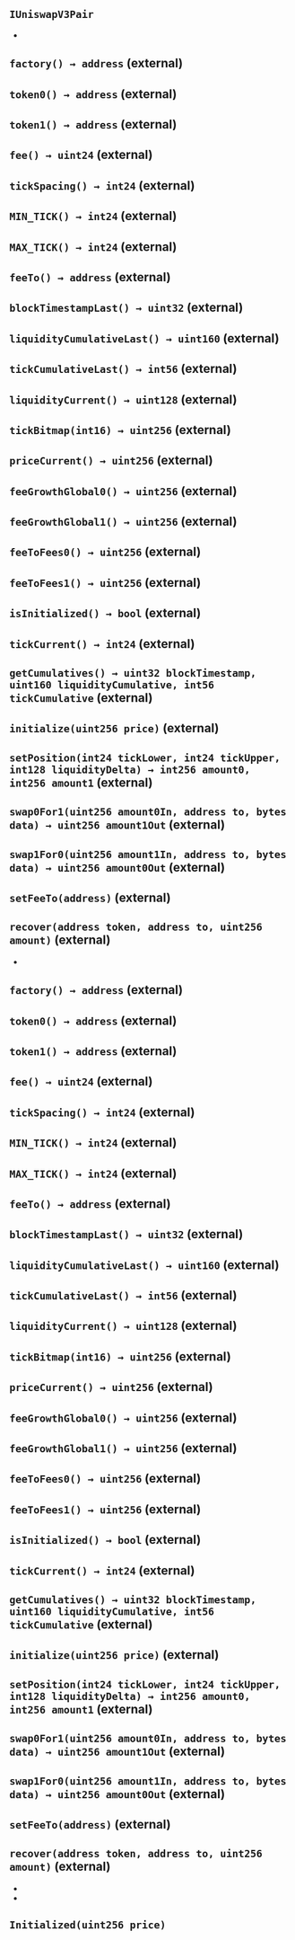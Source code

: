 ## `IUniswapV3Pair`






-

## `factory() → address` (external)





## `token0() → address` (external)





## `token1() → address` (external)





## `fee() → uint24` (external)





## `tickSpacing() → int24` (external)





## `MIN_TICK() → int24` (external)





## `MAX_TICK() → int24` (external)





## `feeTo() → address` (external)





## `blockTimestampLast() → uint32` (external)





## `liquidityCumulativeLast() → uint160` (external)





## `tickCumulativeLast() → int56` (external)





## `liquidityCurrent() → uint128` (external)





## `tickBitmap(int16) → uint256` (external)





## `priceCurrent() → uint256` (external)





## `feeGrowthGlobal0() → uint256` (external)





## `feeGrowthGlobal1() → uint256` (external)





## `feeToFees0() → uint256` (external)





## `feeToFees1() → uint256` (external)





## `isInitialized() → bool` (external)





## `tickCurrent() → int24` (external)





## `getCumulatives() → uint32 blockTimestamp, uint160 liquidityCumulative, int56 tickCumulative` (external)





## `initialize(uint256 price)` (external)





## `setPosition(int24 tickLower, int24 tickUpper, int128 liquidityDelta) → int256 amount0, int256 amount1` (external)





## `swap0For1(uint256 amount0In, address to, bytes data) → uint256 amount1Out` (external)





## `swap1For0(uint256 amount1In, address to, bytes data) → uint256 amount0Out` (external)





## `setFeeTo(address)` (external)





## `recover(address token, address to, uint256 amount)` (external)






-

## `factory() → address` (external)





## `token0() → address` (external)





## `token1() → address` (external)





## `fee() → uint24` (external)





## `tickSpacing() → int24` (external)





## `MIN_TICK() → int24` (external)





## `MAX_TICK() → int24` (external)





## `feeTo() → address` (external)





## `blockTimestampLast() → uint32` (external)





## `liquidityCumulativeLast() → uint160` (external)





## `tickCumulativeLast() → int56` (external)





## `liquidityCurrent() → uint128` (external)





## `tickBitmap(int16) → uint256` (external)





## `priceCurrent() → uint256` (external)





## `feeGrowthGlobal0() → uint256` (external)





## `feeGrowthGlobal1() → uint256` (external)





## `feeToFees0() → uint256` (external)





## `feeToFees1() → uint256` (external)





## `isInitialized() → bool` (external)





## `tickCurrent() → int24` (external)





## `getCumulatives() → uint32 blockTimestamp, uint160 liquidityCumulative, int56 tickCumulative` (external)





## `initialize(uint256 price)` (external)





## `setPosition(int24 tickLower, int24 tickUpper, int128 liquidityDelta) → int256 amount0, int256 amount1` (external)





## `swap0For1(uint256 amount0In, address to, bytes data) → uint256 amount1Out` (external)





## `swap1For0(uint256 amount1In, address to, bytes data) → uint256 amount0Out` (external)





## `setFeeTo(address)` (external)





## `recover(address token, address to, uint256 amount)` (external)






-


-


## `Initialized(uint256 price)`





